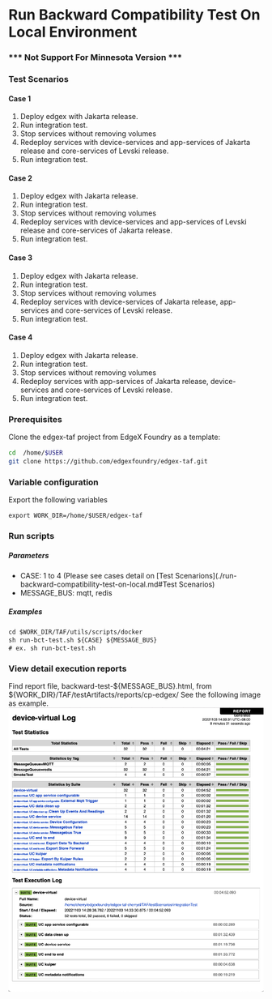# Run Backward Compatibility Test On Local Environment
### *** Not Support For Minnesota Version ***
### Test Scenarios
#### Case 1
1. Deploy edgex with Jakarta release.
2. Run integration test.
3. Stop services without removing volumes
4. Redeploy services with device-services and app-services of Jakarta release and core-services of Levski release.
5. Run integration test.

#### Case 2
1. Deploy edgex with Jakarta release.
2. Run integration test.
3. Stop services without removing volumes
4. Redeploy services with device-services and app-services of Levski release and core-services of Jakarta release.
5. Run integration test.

#### Case 3
1. Deploy edgex with Jakarta release.
2. Run integration test.
3. Stop services without removing volumes
4. Redeploy services with device-services of Jakarta release, app-services and core-services of Levski release.
5. Run integration test.

#### Case 4
1. Deploy edgex with Jakarta release.
2. Run integration test.
3. Stop services without removing volumes
4. Redeploy services with app-services of Jakarta release, device-services and core-services of Levski release.
5. Run integration test.

### Prerequisites
Clone the edgex-taf project from EdgeX Foundry as a template:

``` bash
cd  /home/$USER
git clone https://github.com/edgexfoundry/edgex-taf.git
```

###  Variable configuration
Export the following variables

```
export WORK_DIR=/home/$USER/edgex-taf
```

### Run scripts
##### Parameters
- CASE: 1 to 4 (Please see cases detail on [Test Scenarions](./run-backward-compatibility-test-on-local.md#Test Scenarios)
- MESSAGE_BUS: mqtt, redis

##### Examples
```
cd $WORK_DIR/TAF/utils/scripts/docker
sh run-bct-test.sh ${CASE} ${MESSAGE_BUS}
# ex. sh run-bct-test.sh
```

### View detail execution reports
Find report file, backward-test-${MESSAGE_BUS}.html, from ${WORK_DIR}/TAF/testArtifacts/reports/cp-edgex/
See the following image as example.
![image](./images/backward-compatibility-test-report-sample.png)
